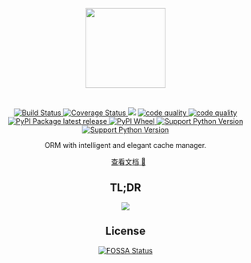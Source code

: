 <p align="center">
    <img width="160" src="https://rawcdn.githack.com/yetone/figure_bed/master/olo_logo4.png" >
</p>

# 

<p align="center">
    <a href="https://travis-ci.org/yetone/olo">
        <img alt="Build Status" src="https://travis-ci.org/yetone/olo.svg?branch=master">
    </a>
    <a href="https://codecov.io/gh/yetone/olo">
        <img alt="Coverage Status" src="https://codecov.io/gh/yetone/olo/branch/master/graph/badge.svg" />
    </a>
    <a href="https://app.fossa.io/projects/git%2Bgithub.com%2Fyetone%2Folo?ref=badge_shield" alt="FOSSA Status"><img src="https://app.fossa.io/api/projects/git%2Bgithub.com%2Fyetone%2Folo.svg?type=shield"/></a>
    <a href="https://www.codacy.com/project/yetone/olo/dashboard?utm_source=github.com&utm_medium=referral&utm_content=yetone/olo&utm_campaign=Badge_Grade_Dashboard">
        <img alt="code quality" src="https://api.codacy.com/project/badge/Grade/a5ad69c098814cb18cfe28174cf7f35b?isInternal=true" />
    </a>
    <a href="https://scrutinizer-ci.com/g/yetone/olo/">
        <img alt="code quality" src="https://img.shields.io/scrutinizer/g/yetone/olo/master.svg" />
    </a>
    <br />
    <a href="https://pypi.org/project/olo">
        <img alt="PyPI Package latest release" src="https://img.shields.io/pypi/v/olo.svg" />
    </a>
    <a href="https://pypi.org/project/olo">
        <img alt="PyPI Wheel" src="https://img.shields.io/pypi/wheel/olo.svg" />
    </a>
    <a href="https://www.python.org">
        <img alt="Support Python Version" src="https://img.shields.io/badge/Python-2.7-brightgreen.svg">
    </a>
    <a href="https://www.python.org">
        <img alt="Support Python Version" src="https://img.shields.io/badge/Python-3.6-brightgreen.svg">
    </a>
</p>

<p align="center">
    ORM with intelligent and elegant cache manager.
</p>

<p align="center">
    <a href="https://yetone.github.io/olo/">查看文档 📖</a>
</p>

<h2 align="center">TL;DR</h2>
<p align="center">
    <img src="https://rawcdn.githack.com/yetone/figure_bed/master/olo1.svg" />
</p>

<h2 align="center">License</h2>
<p align="center">
    <a href="https://app.fossa.io/projects/git%2Bgithub.com%2Fyetone%2Folo?ref=badge_large">
        <img alt="FOSSA Status" src="https://app.fossa.io/api/projects/git%2Bgithub.com%2Fyetone%2Folo.svg?type=large" />
    </a>
</p>
